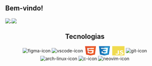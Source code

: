 ## Bem-vindo!
  <a href="https://github.com/onlyatsug/github-readme-stats">
    <img height="198" align="center" src="https://github-readme-stats.vercel.app/api?username=onlyatsug&theme=midnight-purple" />
  </a>
  <a href="https://github.com/onlyatsug/convoychat">
    <img padding-top="400" height="198" align="center" src="https://github-readme-stats.vercel.app/api/top-langs?username=onlyatsug&layout=compact&langs_count=8&card_width=320&theme=midnight-purple" />
  </a>
  <div align="center">
    <h2>Tecnologias</h2>
    <img align="center" height="30" width="40" alt="figma-icon" src="https://cdn.jsdelivr.net/gh/devicons/devicon@latest/icons/figma/figma-original.svg" />
    <img align="center" height="30" width="40" alt="vscode-icon" src="https://cdn.jsdelivr.net/gh/devicons/devicon@latest/icons/vscode/vscode-original.svg" />
    <img align="center" height="30" width="40" alt="html-icon" src="https://raw.githubusercontent.com/devicons/devicon/master/icons/html5/html5-original.svg">
    <img align="center" height="30" width="40" alt="css-icon" src="https://raw.githubusercontent.com/devicons/devicon/master/icons/css3/css3-original.svg">
    <img align="center" height="30" width="40" alt="js-icon"  src="https://raw.githubusercontent.com/devicons/devicon/master/icons/javascript/javascript-plain.svg">
    <img align="center" height="30" width="40" alt="git-icon" src="https://cdn.jsdelivr.net/gh/devicons/devicon@latest/icons/git/git-original.svg" >
    <img align="center" height="30" width="40" alt="arch-linux-icon" src="https://cdn.jsdelivr.net/gh/devicons/devicon@latest/icons/archlinux/archlinux-original.svg" />
    <img align="center" height="30" width="40" alt="c-icon"  src="https://cdn.jsdelivr.net/gh/devicons/devicon@latest/icons/c/c-original.svg" />
    <img align="center" height="30" width="40" alt="neovim-icon" src="https://cdn.jsdelivr.net/gh/devicons/devicon@latest/icons/neovim/neovim-original.svg" />  
</div>
  
